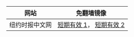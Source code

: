 <table>
    <thead>
        <tr>
            <th>网站</th>
            <th>免翻墙镜像</th>
        </tr>
    </thead>
    <tbody>    
        <tr>
            <td>纽约时报中文网</td>
            <td>            
                <a href="https://" target="jx1">短期有效 1</a>，            
                <a href="https://" target="jx2">短期有效 2</a>
            </td>
        </tr>
    </tbody>
</table>